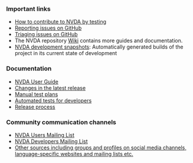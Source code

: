 ### Important links
* [How to contribute to NVDA by testing](./contributing.md)
* [Reporting issues on GitHub](../issues/readme.md)
* [Triaging issues on GitHub](../issues/triage.md)
* The NVDA repository [Wiki](https://github.com/nvaccess/nvda/wiki) contains more guides and documentation.
* [NVDA development snapshots](https://www.nvaccess.org/files/nvda/snapshots/): Automatically generated builds of the project in its current state of development

### Documentation
* [NVDA User Guide](https://www.nvaccess.org/files/nvda/documentation/userGuide.html)
* [Changes in the latest release](https://www.nvaccess.org/files/nvda/documentation/changes.html)
* [Manual test plans](../../tests/manual/README.md)
* [Automated tests for developers](./automated.md)
* [Release process](../community/releaseProcess.md)

### Community communication channels
* [NVDA Users Mailing List](https://nvda.groups.io/g/nvda)
* [NVDA Developers Mailing List](https://groups.io/g/nvda-devel)
* [Other sources including groups and profiles on social media channels, language-specific websites and mailing lists etc.](https://github.com/nvaccess/nvda/wiki/Connect)
